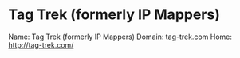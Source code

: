 
# Tag Trek (formerly IP Mappers)

Name: Tag Trek (formerly IP Mappers)
Domain: tag-trek.com
Home: http://tag-trek.com/
